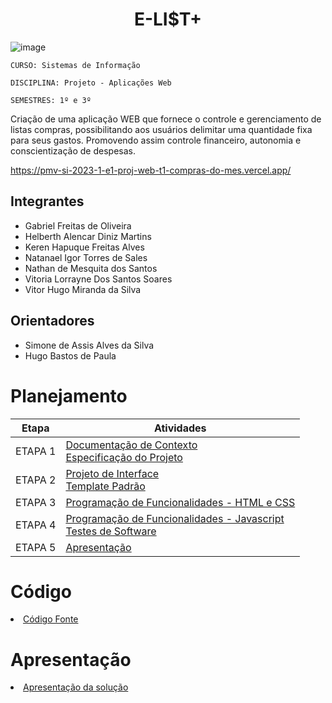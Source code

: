 <h1 align="center">E-LI$T+</h1>

![image](https://github.com/ICEI-PUC-Minas-PMV-SI/pmv-si-2023-1-e1-proj-web-t1-compras-do-mes/assets/127058328/29f4e788-fbd8-46f3-8988-f16a339c2729)

`CURSO: Sistemas de Informação`

`DISCIPLINA: Projeto - Aplicações Web`

`SEMESTRES: 1º e 3º`

Criação de uma aplicação WEB que fornece o controle e gerenciamento de listas compras, possibilitando aos usuários delimitar uma quantidade fixa para seus gastos. Promovendo assim controle financeiro, autonomia e conscientização de despesas.

https://pmv-si-2023-1-e1-proj-web-t1-compras-do-mes.vercel.app/

## Integrantes

* Gabriel Freitas de Oliveira
* Helberth Alencar Diniz Martins
* Keren Hapuque Freitas Alves
* Natanael Igor Torres de Sales 
* Nathan de Mesquita dos Santos 
* Vitoria Lorrayne Dos Santos Soares
* Vitor Hugo Miranda da Silva

## Orientadores

* Simone de Assis Alves da Silva 
* Hugo Bastos de Paula

# Planejamento

| Etapa         | Atividades |
|  :----:   | ----------- |
| ETAPA 1         |[Documentação de Contexto](docs/context.md) <br> [Especificação do Projeto](docs/especification.md) |
| ETAPA 2         |[Projeto de Interface](docs/interface.md) <br> [Template Padrão](docs/template.md) |
| ETAPA 3         |[Programação de Funcionalidades - HTML e CSS](docs/development.md) |
| ETAPA 4        |[Programação de Funcionalidades - Javascript](docs/development.md) <br> [Testes de Software ](docs/tests.md) |
| ETAPA 5         | [Apresentação](presentation/README.md) |

# Código

<li><a href="src/README.md"> Código Fonte</a></li>

# Apresentação

<li><a href="presentation/README.md"> Apresentação da solução</a></li>
